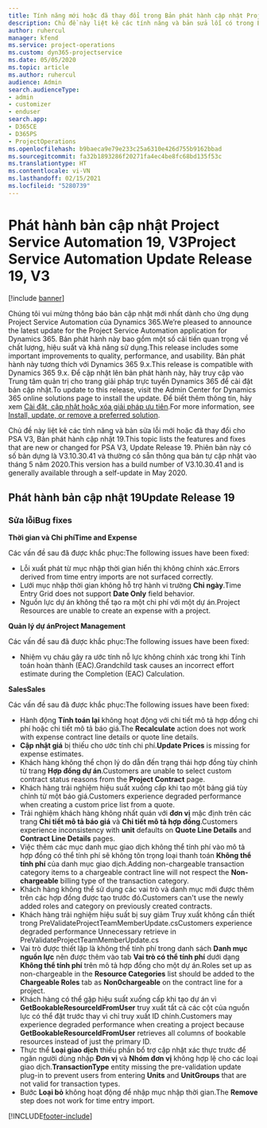 ```yaml
---
title: Tính năng mới hoặc đã thay đổi trong Bản phát hành cập nhật Project Service Automation 19, V3
description: Chủ đề này liệt kê các tính năng và bản sửa lỗi có trong Bản phát hành cập nhật Project Service Automation 19, V3.
author: ruhercul
manager: kfend
ms.service: project-operations
ms.custom: dyn365-projectservice
ms.date: 05/05/2020
ms.topic: article
ms.author: ruhercul
audience: Admin
search.audienceType:
- admin
- customizer
- enduser
search.app:
- D365CE
- D365PS
- ProjectOperations
ms.openlocfilehash: b9baeca9e79e233c25a6310e426d755b9162bbad
ms.sourcegitcommit: fa32b1893286f20271fa4ec4be8fc68bd135f53c
ms.translationtype: HT
ms.contentlocale: vi-VN
ms.lasthandoff: 02/15/2021
ms.locfileid: "5280739"
---
```

# <a name="project-service-automation-update-release-19-v3"></a><span data-ttu-id="cd772-103">Phát hành bản cập nhật Project Service Automation 19, V3</span><span class="sxs-lookup"><span data-stu-id="cd772-103">Project Service Automation Update Release 19, V3</span></span>

[!include [banner](../includes/psa-now-project-operations.md)]

<span data-ttu-id="cd772-104">Chúng tôi vui mừng thông báo bản cập nhật mới nhất dành cho ứng dụng Project Service Automation của Dynamics 365.</span><span class="sxs-lookup"><span data-stu-id="cd772-104">We’re pleased to announce the latest update for the Project Service Automation application for Dynamics 365.</span></span> <span data-ttu-id="cd772-105">Bản phát hành này bao gồm một số cải tiến quan trọng về chất lượng, hiệu suất và khả năng sử dụng.</span><span class="sxs-lookup"><span data-stu-id="cd772-105">This release includes some important improvements to quality, performance, and usability.</span></span> <span data-ttu-id="cd772-106">Bản phát hành này tương thích với Dynamics 365 9.x.</span><span class="sxs-lookup"><span data-stu-id="cd772-106">This release is compatible with Dynamics 365 9.x.</span></span> <span data-ttu-id="cd772-107">Để cập nhật lên bản phát hành này, hãy truy cập vào Trung tâm quản trị cho trang giải pháp trực tuyến Dynamics 365 để cài đặt bản cập nhật.</span><span class="sxs-lookup"><span data-stu-id="cd772-107">To update to this release, visit the Admin Center for Dynamics 365 online solutions page to install the update.</span></span> <span data-ttu-id="cd772-108">Để biết thêm thông tin, hãy xem [Cài đặt, cập nhật hoặc xóa giải pháp ưu tiên](https://docs.microsoft.com/power-platform/admin/install-remove-preferred-solution).</span><span class="sxs-lookup"><span data-stu-id="cd772-108">For more information, see [Install, update, or remove a preferred solution](https://docs.microsoft.com/power-platform/admin/install-remove-preferred-solution).</span></span>

<span data-ttu-id="cd772-109">Chủ đề này liệt kê các tính năng và bản sửa lỗi mới hoặc đã thay đổi cho PSA V3, Bản phát hành cập nhật 19.</span><span class="sxs-lookup"><span data-stu-id="cd772-109">This topic lists the features and fixes that are new or changed for PSA V3, Update Release 19.</span></span> <span data-ttu-id="cd772-110">Phiên bản này có số bản dựng là V3.10.30.41 và thường có sẵn thông qua bản tự cập nhật vào tháng 5 năm 2020.</span><span class="sxs-lookup"><span data-stu-id="cd772-110">This version has a build number of V3.10.30.41 and is generally available through a self-update in May 2020.</span></span>

## <a name="update-release-19"></a><span data-ttu-id="cd772-111">Phát hành bản cập nhật 19</span><span class="sxs-lookup"><span data-stu-id="cd772-111">Update Release 19</span></span>

### <a name="bug-fixes"></a><span data-ttu-id="cd772-112">Sửa lỗi</span><span class="sxs-lookup"><span data-stu-id="cd772-112">Bug fixes</span></span>

<span data-ttu-id="cd772-113">**Thời gian và Chi phí**</span><span class="sxs-lookup"><span data-stu-id="cd772-113">**Time and Expense**</span></span>

<span data-ttu-id="cd772-114">Các vấn đề sau đã được khắc phục:</span><span class="sxs-lookup"><span data-stu-id="cd772-114">The following issues have been fixed:</span></span> 

- <span data-ttu-id="cd772-115">Lỗi xuất phát từ mục nhập thời gian hiển thị không chính xác.</span><span class="sxs-lookup"><span data-stu-id="cd772-115">Errors derived from time entry imports are not surfaced correctly.</span></span>
- <span data-ttu-id="cd772-116">Lưới mục nhập thời gian không hỗ trợ hành vi trường **Chỉ ngày**.</span><span class="sxs-lookup"><span data-stu-id="cd772-116">Time Entry Grid does not support **Date Only** field behavior.</span></span>
- <span data-ttu-id="cd772-117">Nguồn lực dự án không thể tạo ra một chi phí với một dự án.</span><span class="sxs-lookup"><span data-stu-id="cd772-117">Project Resources are unable to create an expense with a project.</span></span>

<span data-ttu-id="cd772-118">**Quản lý dự án**</span><span class="sxs-lookup"><span data-stu-id="cd772-118">**Project Management**</span></span>

<span data-ttu-id="cd772-119">Các vấn đề sau đã được khắc phục:</span><span class="sxs-lookup"><span data-stu-id="cd772-119">The following issues have been fixed:</span></span> 

-  <span data-ttu-id="cd772-120">Nhiệm vụ cháu gây ra ước tính nỗ lực không chính xác trong khi Tính toán hoàn thành (EAC).</span><span class="sxs-lookup"><span data-stu-id="cd772-120">Grandchild task causes an incorrect effort estimate during the Completion (EAC) Calculation.</span></span>

<span data-ttu-id="cd772-121">**Sales**</span><span class="sxs-lookup"><span data-stu-id="cd772-121">**Sales**</span></span>

<span data-ttu-id="cd772-122">Các vấn đề sau đã được khắc phục:</span><span class="sxs-lookup"><span data-stu-id="cd772-122">The following issues have been fixed:</span></span> 

- <span data-ttu-id="cd772-123">Hành động **Tính toán lại** không hoạt động với chi tiết mô tả hợp đồng chi phí hoặc chi tiết mô tả báo giá.</span><span class="sxs-lookup"><span data-stu-id="cd772-123">The **Recalculate** action does not work with expense contract line details or quote line details.</span></span>
- <span data-ttu-id="cd772-124">**Cập nhật giá** bị thiếu cho ước tính chi phí.</span><span class="sxs-lookup"><span data-stu-id="cd772-124">**Update Prices** is missing for expense estimates.</span></span>
-  <span data-ttu-id="cd772-125">Khách hàng không thể chọn lý do dẫn đến trạng thái hợp đồng tùy chỉnh từ trang **Hợp đồng dự án**.</span><span class="sxs-lookup"><span data-stu-id="cd772-125">Customers are unable to select custom contract status reasons from the **Project Contract** page.</span></span>
- <span data-ttu-id="cd772-126">Khách hàng trải nghiệm hiệu suất xuống cấp khi tạo một bảng giá tùy chỉnh từ một báo giá.</span><span class="sxs-lookup"><span data-stu-id="cd772-126">Customers experience degraded performance when creating a custom price list from a quote.</span></span>
- <span data-ttu-id="cd772-127">Trải nghiệm khách hàng không nhất quán với **đơn vị** mặc định trên các trang **Chi tiết mô tả báo giá** và **Chi tiết mô tả hợp đồng**.</span><span class="sxs-lookup"><span data-stu-id="cd772-127">Customers experience inconsistency with **unit** defaults on **Quote Line Details** and **Contract Line Details** pages.</span></span>
- <span data-ttu-id="cd772-128">Việc thêm các mục danh mục giao dịch không thể tính phí vào mô tả hợp đồng có thể tính phí sẽ không tôn trọng loại thanh toán **Không thể tính phí** của danh mục giao dịch.</span><span class="sxs-lookup"><span data-stu-id="cd772-128">Adding non-chargeable transaction category items to a chargeable contract line will not respect the **Non-chargeable** billing type of the transaction category.</span></span>
- <span data-ttu-id="cd772-129">Khách hàng không thể sử dụng các vai trò và danh mục mới được thêm trên các hợp đồng được tạo trước đó.</span><span class="sxs-lookup"><span data-stu-id="cd772-129">Customers can't use the newly added roles and category on previously created contracts.</span></span>
- <span data-ttu-id="cd772-130">Khách hàng trải nghiệm hiệu suất bị suy giảm Truy xuất không cần thiết trong PreValidateProjectTeamMemberUpdate.cs</span><span class="sxs-lookup"><span data-stu-id="cd772-130">Customers experience degraded performance Unnecessary retrieve in PreValidateProjectTeamMemberUpdate.cs</span></span>
- <span data-ttu-id="cd772-131">Vai trò được thiết lập là không thể tính phí trong danh sách **Danh mục nguồn lực** nên được thêm vào tab **Vai trò có thể tính phí** dưới dạng **Không thể tính phí** trên mô tả hợp đồng cho một dự án.</span><span class="sxs-lookup"><span data-stu-id="cd772-131">Roles set up as non-chargeable in the **Resource Categories** list should be added to the **Chargeable Roles** tab as **Non0chargeable** on the contract line for a project.</span></span>
- <span data-ttu-id="cd772-132">Khách hàng có thể gặp hiệu suất xuống cấp khi tạo dự án vì **GetBookableResourceIdFromUser** truy xuất tất cả các cột của nguồn lực có thể đặt trước thay vì chỉ truy xuất ID chính.</span><span class="sxs-lookup"><span data-stu-id="cd772-132">Customers may experience degraded performance when creating a project because **GetBookableResourceIdFromUser** retrieves all columns of bookable resources instead of just the primary ID.</span></span>
- <span data-ttu-id="cd772-133">Thực thể **Loại giao dịch** thiếu phần bổ trợ cập nhật xác thực trước để ngăn người dùng nhập **Đơn vị** và **Nhóm đơn vị** không hợp lệ cho các loại giao dịch.</span><span class="sxs-lookup"><span data-stu-id="cd772-133">**TransactionType** entity missing the pre-validation update plug-in to prevent users from entering **Units** and **UnitGroups** that are not valid for transaction types.</span></span>
- <span data-ttu-id="cd772-134">Bước **Loại bỏ** không hoạt động để nhập mục nhập thời gian.</span><span class="sxs-lookup"><span data-stu-id="cd772-134">The **Remove** step does not work for time entry import.</span></span>


[!INCLUDE[footer-include](../includes/footer-banner.md)]
